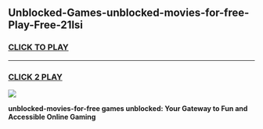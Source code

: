 
## Unblocked-Games-unblocked-movies-for-free-Play-Free-21lsi
<h3>
<a href="https://premium76.site?title=unblocked-movies-for-free&ref=23A">CLICK TO PLAY</a></h3>
<hr>

<h3>
<a href="https://premium76.site?title=unblocked-movies-for-free&ref=23A">CLICK 2 PLAY</a>
  
</h3>

<a href="https://premium76.site?title=unblocked-movies-for-free&ref=23A"><img src="https://clearcache.store/games.png"></a>


**unblocked-movies-for-free games unblocked: Your Gateway to Fun and Accessible Online Gaming**
